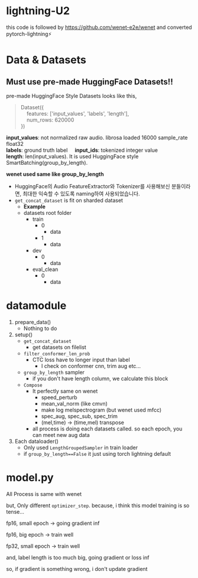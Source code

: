 # lightning-U2

this code is followed by https://github.com/wenet-e2e/wenet and converted pytorch-lightning⚡

# Data & Datasets

## Must use pre-made HuggingFace Datasets!!

pre-made HuggingFace Style Datasets looks like this, <br />

> Dataset({ <br />
> &nbsp;&nbsp;&nbsp;&nbsp;features: ['input_values', 'labels', 'length'], <br />
> &nbsp;&nbsp;&nbsp;&nbsp;num_rows: 620000 <br />
> }) <br />

**input_values**: not normalized raw audio. librosa loaded 16000 sample_rate float32 <br />
**labels**: ground truth label
&nbsp;&nbsp;&nbsp;&nbsp;**input_ids**: tokenized integer value <br />
**length**: len(input_values). It is used HuggingFace style SmartBatching(group_by_length). <br />

**wenet used same like group_by_length**

- HuggingFace의 Audio FeatureExtractor와 Tokenizer를 사용해보신 분들이라면, 최대한 익숙할 수 있도록 naming하여 사용되었습니다. <br />
- `get_concat_dataset` is fit on sharded dataset <br />
  - **Example**
  - datasets root folder
    - train
      - 0
        - data
      - 1
        - data
    - dev
      - 0
        - data
    - eval_clean
      - 0
        - data

# datamodule

1. prepare_data()
   - Nothing to do
2. setup()
   - `get_concat_dataset`
     - get datasets on filelist
   - `filter_conformer_len_prob`
     - CTC loss have to longer input than label
       - I check on conformer cnn, trim aug etc...
   - `group_by_length` sampler
     - if you don't have length column, we calculate this block
   - `Compose`
     - It perfectly same on wenet
       - speed_perturb
       - mean_val_norm (like cmvn)
       - make log melspectrogram (but wenet used mfcc)
       - spec_aug, spec_sub, spec_trim
       - (mel,time) -> (time,mel) transpose
     - all process is doing each datasets called. so each epoch, you can meet new aug data
3. Each dataloader()
   - Only used `LengthGroupedSampler` in train loader
   - if `group_by_length==False` it just using torch lightning default

# model.py

All Process is same with wenet

but, Only different `optimizer_step`. because, i think this model training is so tense...

fp16, small epoch -> going gradient inf

fp16, big epoch -> train well

fp32, small epoch -> train well

and, label length is too much big, going gradient or loss inf

so, if gradient is something wrong, i don't update gradient